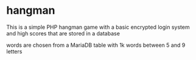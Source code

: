 # hangman

This is a simple PHP hangman game with a basic encrypted login system and high scores that are stored in a database

words are chosen from a MariaDB table with 1k words between 5 and 9 letters
